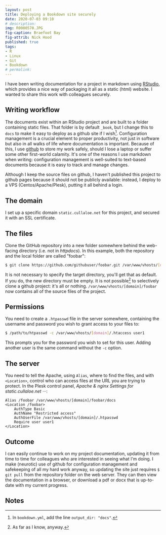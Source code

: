 ```yaml
---
layout: post
title: Deploying a Bookdown site securely
date: 2020-07-03 09:10
# description: 
img: R0000570.JPG
fig-caption: Braefoot Bay
fig-attrib: Nick Hood
published: true
tags:
- R
- Linux
- Git
- Bookdown
# permalink:
---
```

I have been writing documentation for a project in markdown using [RStudio](https://rstudio.com/), which provides a nice way of packaging it all as a static (html) website. I wanted to share this work with colleagues securely.

## Writing workflow
The documents exist within an RStudio project and are built to a folder containing static files. That folder is by default `_book`,  but I change this to `docs` to make it easy to deploy as a github site if I wish[^how]. Configuration management is a crucial element to proper productivity, not just in software but also in all walks of life where documentation is important. Because of this, I use [github](https://github.com/) to store my work safely, should I lose a laptop or suffer some other first-world calamity. It's one of the reasons I use markdown when writing: configuration management is well-suited to text-based documents because it is easy to track and manage changes.

Although I keep the source files on github, I haven't published this project to github pages because it should not be publicly available: instead, I deploy to a VPS (Centos/Apache/Plesk), putting it all behind a login.

[^how]: In `bookdown.yml`, add the line `output_dir: "docs"`.

## The domain
I set up a specific domain `static.cullaloe.net` for this project, and secured it with an SSL certificate. 

## The files
Clone the GitHub repository into a new folder somewhere behind the web-facing directory (i.e. not in *httpdocs*). In this example, both the repository and the local folder are called "foobar":

```sh
$ git clone https://github.com/githubuser/foobar.git /var/www/vhosts/[domain]/foobar
```

It is not necessary to specify the target directory, you'll get that as default. If you do, the new directory must be empty. It is not possible[^afaik] to selectively clone a github project: it's all or nothing. `/var/www/vhosts/[domain]/foobar` now contains all of the source files of the project.

[^afaik]: As far as I know, anyway.

## Permissions
You need to create a `.htpasswd` file in the server somewhere, containing the username and password you wish to grant access to your files to:

```bash
$ /path/to/htpasswd -c /var/www/vhosts/[domain]/.htaccess user1
```
This prompts you for the password you wish to set for this user. Adding another user is the same command without the `-c` option.

## The server
You need to tell the Apache, using `Alias`, where to find the files, and with `<Location>`, control who can access files at the URL you are trying to protect. In the Plesk control panel, *Apache & nginx Settings for static.cullaloe.net ···*:

```
Alias /foobar /var/www/vhosts/[domain]/foobar/docs
<Location /foobar>
	AuthType Basic
	AuthName "Restricted access"
	AuthUserFile /var/www/vhosts/[domain]/.htpasswd
	Require user user1
</Location>
```

## Outcome
I can easily continue to work on my project documentation, updating it from time to time for colleagues who are interested in seeing what I'm doing. I make (neurotic) use of github for configuration management and safekeeping of all my hard work anyway, so updating the site just requires ```$ git pull``` from the repository folder on the web server. They can then view the documentation in a browser, or download a pdf or docx that is up-to-date with my current progress.

## Notes